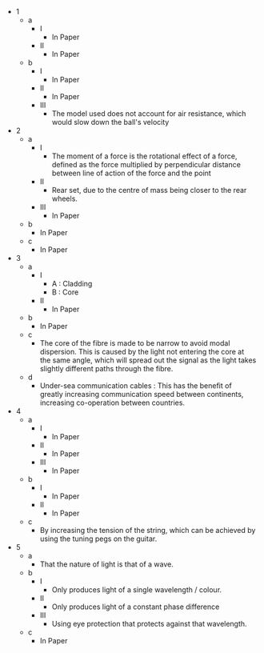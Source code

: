 - 1
	- a
		- I
			- In Paper
		- II
			- In Paper
	- b
		- I
			- In Paper
		- II
			- In Paper
		- III
			- The model used does not account for air resistance, which would slow down the ball's velocity
- 2
	- a
		- I
			- The moment of a force is the rotational effect of a force, defined as the force multiplied by perpendicular distance between line of action of the force and the point
		- II
			- Rear set, due to the centre of mass being closer to the rear wheels.
		- III
			- In Paper
	- b
		- In Paper
	- c
		- In Paper
- 3
	- a
		- I
			- A : Cladding
			- B : Core
		- II
			- In Paper
	- b
		- In Paper
	- c
		- The core of the fibre is made to be narrow to avoid modal dispersion. This is caused by the light not entering the core at the same angle, which will spread out the signal as the light takes slightly different paths through the fibre.
	- d
		- Under-sea communication cables : This has the benefit of greatly increasing communication speed between continents, increasing co-operation between countries.
- 4
	- a
		- I
			- In Paper
		- II
			- In Paper
		- III
			- In Paper
	- b
		- I
			- In Paper
		- II
			- In Paper
	- c
		- By increasing the tension of the string, which can be achieved by using the tuning pegs on the guitar.
- 5
	- a
		- That the nature of light is that of a wave.
	- b
		- I
			- Only produces light of a single wavelength / colour.
		- II
			- Only produces light of a constant phase difference
		- III
			- Using eye protection that protects against that wavelength.
	- c
		- In Paper